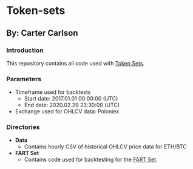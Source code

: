 # Token-sets
## By: Carter Carlson

### Introduction
This repository contains all code used with [Token Sets](https://tokensets.com).

### Parameters
* Timeframe used for backtests
  * Start date: 2017.01.01 00:00:00 (UTC)
  * End date: 2020.02.29 23:30:00 (UTC)
* Exchange used for OHLCV data:  Poloniex


### Directories
* __Data__
  * Contains hourly CSV of historical OHLCV price data for ETH/BTC
* __FART Set__
  * Contains code used for backtesting for the [FART Set](https://set-beta.tokensets.com/set/fart).
